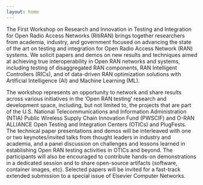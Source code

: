 ```yaml
---
layout: home
---
```


The First Workshop on Research and Innovation in Testing and Integration for Open Radio Access Networks (RitiRAN) brings together researchers from academia, industry, and government focused on advancing the state of the art on testing and integration for Open Radio Access Network (RAN) systems. We solicit papers and demos on new results and techniques aimed at achieving true interoperability in Open RAN networks and systems, including testing of disaggregated RAN components, RAN Intelligent Controllers (RICs), and of data-driven RAN optimization solutions with Artificial Intelligence (AI) and Machine Learning (ML). 

The workshop represents an opportunity to network and share results across various initiatives in the ‘Open RAN testing’ research and development space, including, but not limited to, the projects that are part of the U.S. National Telecommunications and Information Administration (NTIA) Public Wireless Supply Chain Innovation Fund (PWSCIF) and O-RAN ALLIANCE Open Testing and Integration Centers (OTICs) and PlugFests. The technical paper presentations and demos will be interleaved with one or two keynotes/invited talks from thought leaders in industry and academia, and a panel discussion on challenges and lessons learned in establishing Open RAN testing activities in OTICs and beyond. The participants will also be encouraged to contribute hands-on demonstrations in a dedicated session and to share open-source artifacts (software, container images, etc). Selected papers will be invited for a fast-track extended submission to a special issue of Elsevier Computer Networks.
